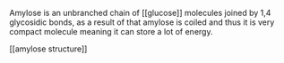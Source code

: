 Amylose is an unbranched chain of [[glucose]] molecules joined by 1,4 glycosidic bonds, as a result of that amylose is coiled and thus it is very compact molecule meaning it can store a lot of energy.

[[amylose structure]]